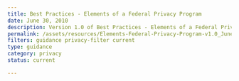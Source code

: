 ```yaml
---
title: Best Practices - Elements of a Federal Privacy Program
date: June 30, 2010
description: Version 1.0 of Best Practices - Elements of a Federal Privacy Program was collaboratively developed by members of the Privacy Committee Best Practices Subcommittee of the Federal CIO Council (Best Practices Working Group), which consists of privacy experts from across the federal government.
permalink: /assets/resources/Elements-Federal-Privacy-Program-v1.0_June-2010.pdf
filters: guidance privacy-filter current
type: guidance
category: privacy
status: current

---
```

